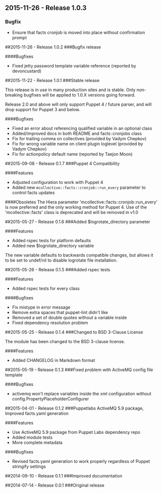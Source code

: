 ## 2015-11-26 - Release 1.0.3
### Bugfix 
- Ensure that facts cronjob is moved into place without confirmation prompt 

##2015-11-26 - Release 1.0.2
###Bugfix release

####Bugfixes
- Fixed jetty password template variable reference (reported by devoncustard)

##2015-11-22 - Release 1.0.1
###Stable release

This release is in use in many production sites and is stable. 
Only non-breaking bugfixes will be applied to 1.0.X versions going forward.

Release 2.0 and above will only support Puppet 4 / future parser, 
and will drop support for Puppet 3 and below. 

####Bugfixes
- Fixed an error about referencing qualified variable in an optional class
- Added/improved docs in both README and facts::cronjobs class
- Fix for trailing comma on collectives (provided by Vadym Chepkov)
- Fix for wrong variable name on client plugin loglevel (provided by Vadym Chepkov)
- Fix for actionpolicy default name (reported by Taejon Moon) 

##2015-09-08 - Release 0.1.7
###Puppet 4 Compatibility

####Features
- Adjusted configuration to work with Puppet 4
- Added new `mcollective::facts::cronjob::run_every` parameter to control facts updates

####Obsoletes
The Hiera parameter 'mcollective::facts::cronjob::run_every' is now preferred
and the only working method for Puppet 4. Use of the 'mcollective::facts' class
is deprecated and will be removed in v1.0

##2015-05-27 - Release 0.1.6
###Added $logrotate_directory parameter

####Features
- Added rspec tests for platform defaults
- Added new $logrotate_directory variable

The new variable defaults to backwards compatible changes,
but allows it to be set to undef/nil to disable logrotate file installation.

##2015-05-26 - Release 0.1.5
###Added rspec tests

####Features
- Added rspec tests for every class

####Bugfixes
- Fix mistype in error message
- Remove extra spaces that puppet-lint didn't like
- Removed a set of double quotes without a variable inside
- Fixed dependency resolution problem

##2015-05-25 - Release 0.1.4
###Changed to BSD 3-Clause License

The module has been changed to the BSD 3-clause license.

####Features
- Added CHANGELOG in Markdown format

##2015-05-19 - Release 0.1.3
###Fixed problem with ActiveMQ config file template

####Bugfixes
- activemq won't replace variables inside the xml configuration without config.PropertyPlaceholderConfigurer

##2015-04-01 - Release 0.1.2
###Puppetlabs ActiveMQ 5.9 package, Improved facts.yaml generation

####Features
- Use ActiveMQ 5.9 package from Puppet Labs dependency repo
- Added module tests
- More complete metadata

####Bugfixes
- Revised facts.yaml generation to work properly regardless of Puppet stringify settings

##2014-09-10 - Release 0.1.1
###Improved documentation

##2014-07-14 - Release 0.0.1
###Original release
